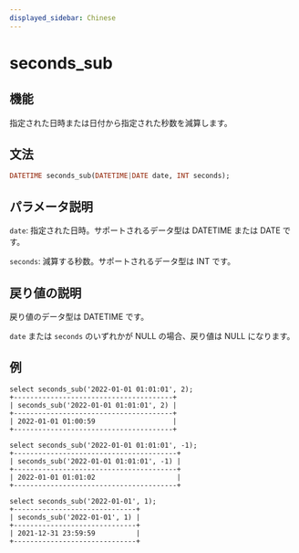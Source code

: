 ```yaml
---
displayed_sidebar: Chinese
---
```


# seconds_sub

## 機能

指定された日時または日付から指定された秒数を減算します。

## 文法

```Haskell
DATETIME seconds_sub(DATETIME|DATE date, INT seconds);
```

## パラメータ説明

`date`: 指定された日時。サポートされるデータ型は DATETIME または DATE です。

`seconds`: 減算する秒数。サポートされるデータ型は INT です。

## 戻り値の説明

戻り値のデータ型は DATETIME です。

`date` または `seconds` のいずれかが NULL の場合、戻り値は NULL になります。

## 例

```Plain Text
select seconds_sub('2022-01-01 01:01:01', 2);
+---------------------------------------+
| seconds_sub('2022-01-01 01:01:01', 2) |
+---------------------------------------+
| 2022-01-01 01:00:59                   |
+---------------------------------------+

select seconds_sub('2022-01-01 01:01:01', -1);
+----------------------------------------+
| seconds_sub('2022-01-01 01:01:01', -1) |
+----------------------------------------+
| 2022-01-01 01:01:02                    |
+----------------------------------------+

select seconds_sub('2022-01-01', 1);
+------------------------------+
| seconds_sub('2022-01-01', 1) |
+------------------------------+
| 2021-12-31 23:59:59          |
+------------------------------+
```
